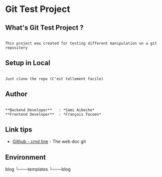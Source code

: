 # Git Test Project

## What's Git Test Project ?

```

This project was created for testing different manipulation on a git repositery

```


## Setup in Local

```

Just clone the repo (C'est tellement facile)

```

## Author 

```

**Backend Developer**   : *Sami Aibeche*
**Frontend Developer**  : *François Tacoen*

```


## Link tips

* [Github - cmd line](https://gist.github.com/aquelito/8596717) - The web doc git


## Environment

blog
    └───templates
        └───blog
